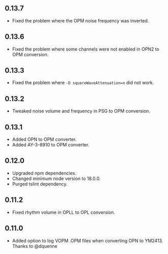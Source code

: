 ## 0.13.7
- Fixed the problem where the OPM noise frequency was inverted.

## 0.13.6
- Fixed the problem where some channels were not enabled in OPN2 to OPM conversion.

## 0.13.3
- Fixed the problem where `-D squareWaveAttenuation=n` did not work.

## 0.13.2
- Tweaked noise volume and frequency in PSG to OPM conversion.

## 0.13.1
- Added OPN to OPM converter.
- Added AY-3-8910 to OPM converter.

## 0.12.0
- Upgraded npm dependencies.
- Changed minimum node version to 18.0.0.
- Purged tslint dependency.

## 0.11.2
- Fixed rhythm volume in OPLL to OPL conversion.

## 0.11.0
- Added option to log VOPM .OPM files when converting OPN to YM2413. Thanks to @dquenne